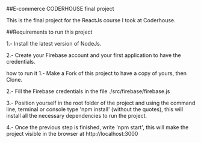 ##E-commerce CODERHOUSE final project

This is the final project for the ReactJs course I took at Coderhouse.


##Requirements to run this project

1.- Install the latest version of NodeJs.

2.- Create your Firebase account and your first application to have the credentials.

how to run it
1.- Make a Fork of this project to have a copy of yours, then Clone.

2.- Fill the Firebase credentials in the file ./src/firebase/firebase.js

3.- Position yourself in the root folder of the project and using the command line, terminal or console type 'npm install' (without the quotes), this will install all the necessary dependencies to run the project.

4.- Once the previous step is finished, write 'npm start', this will make the project visible in the browser at http://localhost:3000
